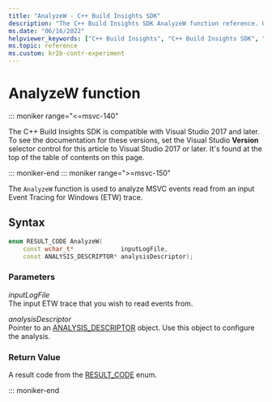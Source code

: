 ```yaml
---
title: "AnalyzeW - C++ Build Insights SDK"
description: "The C++ Build Insights SDK AnalyzeW function reference. Use the AnalyzeW function to analyze MSVC events read from an input Event Tracing for Windows trace."
ms.date: "06/16/2022"
helpviewer_keywords: ["C++ Build Insights", "C++ Build Insights SDK", "AnalyzeW", "throughput analysis", "build time analysis", "vcperf.exe"]
ms.topic: reference
ms.custom: kr2b-contr-experiment
---
```


# AnalyzeW function

::: moniker range="<=msvc-140"

The C++ Build Insights SDK is compatible with Visual Studio 2017 and later. To see the documentation for these versions, set the Visual Studio **Version** selector control for this article to Visual Studio 2017 or later. It's found at the top of the table of contents on this page.

::: moniker-end
::: moniker range=">=msvc-150"

The `AnalyzeW` function is used to analyze MSVC events read from an input Event Tracing for Windows (ETW) trace.

## Syntax

```cpp
enum RESULT_CODE AnalyzeW(
    const wchar_t*             inputLogFile,
    const ANALYSIS_DESCRIPTOR* analysisDescriptor);
```

### Parameters

*inputLogFile*\
The input ETW trace that you wish to read events from.

*analysisDescriptor*\
Pointer to an [ANALYSIS_DESCRIPTOR](../other-types/analysis-descriptor-struct.md) object. Use this object to configure the analysis.

### Return Value

A result code from the [RESULT_CODE](../other-types/result-code-enum.md) enum.

::: moniker-end
